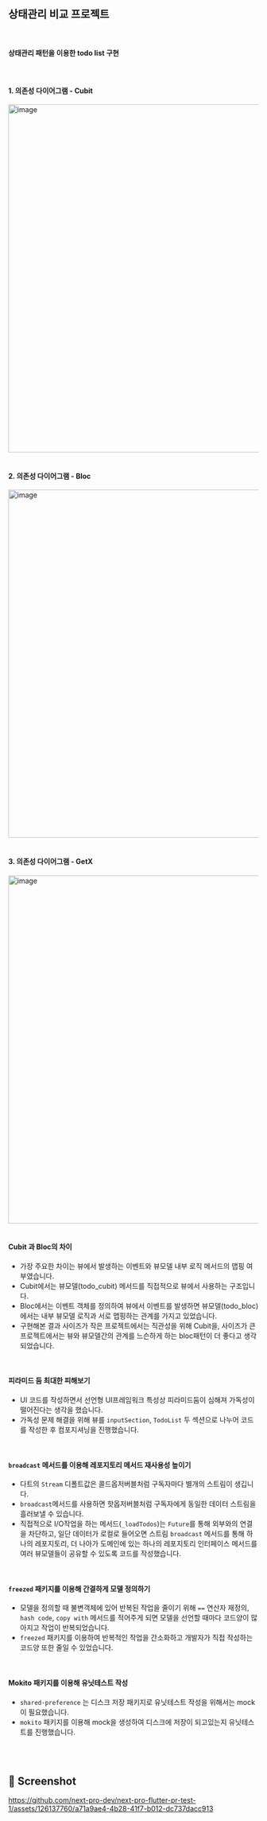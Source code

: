 ## 상태관리 비교 프로젝트

<br/>

#### 상태관리 패턴을 이용한 todo list 구현

<br/>

#### 1. 의존성 다이어그램 - Cubit

<img width="700" alt="image" src="https://github.com/next-pro-dev/next-pro-flutter-pr-test-1/assets/126137760/5a1fdaf4-ef38-47af-9575-502b9536ed53">

<br/>
<br/>

#### 2. 의존성 다이어그램 - Bloc

<img width="700" alt="image" src="https://github.com/next-pro-dev/next-pro-flutter-pr-test-1/assets/126137760/70ee59b2-610a-44d9-ab1b-e8c0801fe58e">

<br/>
<br/>

#### 3. 의존성 다이어그램 - GetX

<img width="700" alt="image" src="https://github.com/user-attachments/assets/1a883ad2-241a-49f9-ae0a-6ece805df4e6">



<br/>



<br/>

#### Cubit 과 Bloc의 차이
- 가장 주요한 차이는 뷰에서 발생하는 이벤트와 뷰모델 내부 로직 메서드의 맵핑 여부였습니다.
- Cubit에서는 뷰모델(todo_cubit) 메서드를 직접적으로 뷰에서 사용하는 구조입니다.
- Bloc에서는 이벤트 객체를 정의하여 뷰에서 이벤트를 발생하면 뷰모델(todo_bloc)에서는 내부 뷰모델 로직과 서로 맵핑하는 관계를 가지고 있었습니다.
- 구현해본 결과 사이즈가 작은 프로젝트에서는 직관성을 위해 Cubit을, 사이즈가 큰 프로젝트에서는 뷰와 뷰모델간의 관계를 느슨하게 하는 bloc패턴이 더 좋다고 생각되었습니다.

<br/>

#### 피라미드 둠 최대한 피해보기

- UI 코드를 작성하면서 선언형 UI프레임워크 특성상 피라미드둠이 심해져 가독성이 떨어진다는 생각을 했습니다.
- 가독성 문제 해결을 위해 뷰를 `inputSection`, `TodoList` 두 섹션으로 나누어 코드를 작성한 후 컴포지셔닝을 진행했습니다.

<br/>

#### `broadcast` 메서드를 이용해 레포지토리 메서드 재사용성 높이기
- 다트의 `Stream` 디폴트값은 콜드옵저버블처럼 구독자마다 별개의 스트림이 생깁니다.
- `broadcast`메서드를 사용하면 핫옵저버블처럼 구독자에게 동일한 데이터 스트림을 흘러보낼 수 있습니다.
- 직접적으로 I/O작업을 하는 메서드(`_loadTodos`)는 `Future`를 통해 외부와의 연결을 차단하고, 일단 데이터가 로컬로 들어오면 스트림 `broadcast` 메서드를 통해 하나의 레포지토리, 더 나아가 도메인에 있는 하나의 레포지토리 인터페이스 메서드를 여러 뷰모델들이 공유할 수 있도록 코드를 작성했습니다.

<br/>

#### `freezed` 패키지를 이용해 간결하게 모델 정의하기
- 모델을 정의할 때 불변객체에 있어 반복된 작업을 줄이기 위해 `==` 연산자 재정의, `hash code`, `copy with` 메서드를 적어주게 되면 모델을 선언할 때마다 코드양이 많아지고 작업이 반복되었습니다.
- `freezed` 패키지를 이용하여 반복적인 작업을 간소화하고 개발자가 직접 작성하는 코드양 또한 줄일 수 있었습니다.

<br/>

#### Mokito 패키지를 이용해 유닛테스트 작성
- `shared-preference` 는 디스크 저장 패키지로 유닛테스트 작성을 위해서는 mock이 필요했습니다.
- `mokito` 패키지를 이용해 mock을 생성하여 디스크에 저장이 되고있는지 유닛테스트를 진행했습니다.


<br/>
<br/>

## 📸 Screenshot 


https://github.com/next-pro-dev/next-pro-flutter-pr-test-1/assets/126137760/a71a9ae4-4b28-41f7-b012-dc737dacc913


